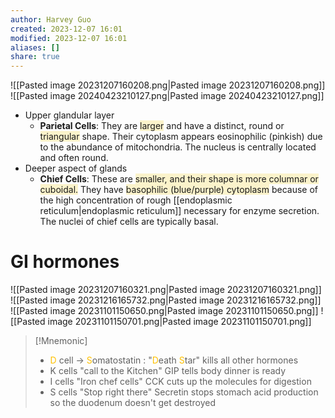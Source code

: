```yaml
---
author: Harvey Guo
created: 2023-12-07 16:01
modified: 2023-12-07 16:01
aliases: []
share: true
---
```

![[Pasted image 20231207160208.png|Pasted image 20231207160208.png]]
![[Pasted image 20240423210127.png|Pasted image 20240423210127.png]]
- Upper glandular layer
	- **Parietal Cells**: They are <span style="background:rgba(240, 200, 0, 0.2)">larger</span> and have a distinct, round or <span style="background:rgba(240, 200, 0, 0.2)">triangular</span> shape. Their cytoplasm appears eosinophilic (pinkish) due to the abundance of mitochondria. The nucleus is centrally located and often round.
- Deeper aspect of glands
	- **Chief Cells**: These are <span style="background:rgba(240, 200, 0, 0.2)">smaller, and their shape is more columnar or cuboidal.</span> They have <span style="background:rgba(240, 200, 0, 0.2)">basophilic (blue/purple) cytoplasm</span> because of the high concentration of rough [[endoplasmic reticulum|endoplasmic reticulum]] necessary for enzyme secretion. The nuclei of chief cells are typically basal.

# GI hormones
![[Pasted image 20231207160321.png|Pasted image 20231207160321.png]]
![[Pasted image 20231216165732.png|Pasted image 20231216165732.png]]
![[Pasted image 20231101150650.png|Pasted image 20231101150650.png]]
![[Pasted image 20231101150701.png|Pasted image 20231101150701.png]]
>[!Mnemonic] 
>- <font color="#ffc000">D</font> cell -> <font color="#ffc000">S</font>omatostatin : "<font color="#ffc000">D</font>eath <font color="#ffc000">S</font>tar" kills all other hormones
>- K cells "call to the Kitchen" GIP tells body dinner is ready
>- I cells "Iron chef cells" CCK cuts up the molecules for digestion
>- S cells "Stop right there" Secretin stops stomach acid production so the duodenum doesn't get destroyed
